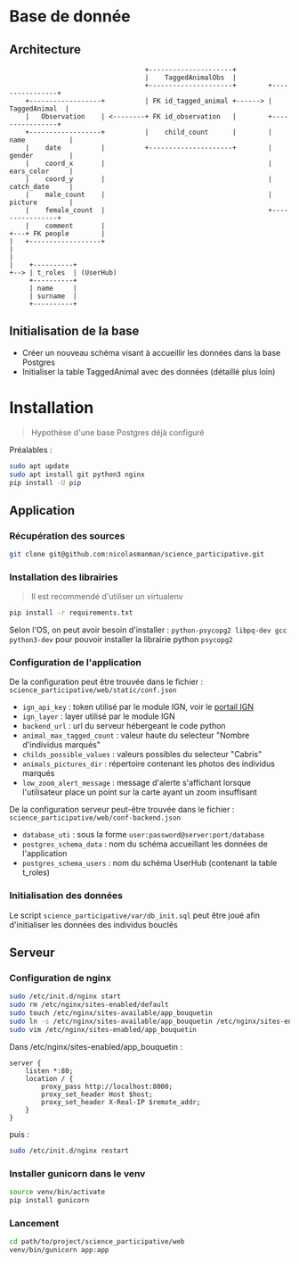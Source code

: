# Base de donnée
## Architecture

```
                                  +---------------------+
                                  |    TaggedAnimalObs  |
                                  +---------------------+        +----------------+
    +------------------+          | FK id_tagged_animal +------> |  TaggedAnimal  |
    |   Observation    | <--------+ FK id_observation   |        +----------------+
    +------------------+          |    child_count      |        | name           |
    |    date          |          +---------------------+        | gender         |
    |    coord_x       |                                         | ears_color     |
    |    coord_y       |                                         | catch_date     |
    |    male_count    |                                         | picture        |
    |    female_count  |                                         +----------------+
    |    comment       |
+---+ FK people        |
|   +------------------+
|
|
|    +----------+
+--> | t_roles  | (UserHub)
     +----------+
     | name     |
     | surname  |
     +----------+
```
## Initialisation de la base
- Créer un nouveau schéma visant à accueillir les données dans la base Postgres
- Initialiser la table TaggedAnimal avec des données (détaillé plus loin)

# Installation
> Hypothèse d'une base Postgres déjà configuré

Préalables : 
```bash
sudo apt update
sudo apt install git python3 nginx 
pip install -U pip
```

## Application
### Récupération des sources
```bash
git clone git@github.com:nicolasmanman/science_participative.git
```

### Installation des librairies
> Il est recommendé d'utiliser un virtualenv

```bash
pip install -r requirements.txt
```
Selon l'OS, on peut avoir besoin d'installer : `python-psycopg2 libpq-dev gcc python3-dev` pour pouvoir installer la librairie python `psycopg2`

### Configuration de l'application
De la configuration peut être trouvée dans le fichier : ```science_participative/web/static/conf.json```
- ```ign_api_key``` : token utilisé par le module IGN, voir le [portail IGN](http://professionnels.ign.fr/)
- ```ign_layer``` : layer utilisé par le module IGN
- ```backend_url``` : url du serveur hébergeant le code python
- ```animal_max_tagged_count``` : valeur haute du selecteur "Nombre d'individus marqués"
- ```childs_possible_values``` : valeurs possibles du selecteur "Cabris"
- ```animals_pictures_dir``` : répertoire contenant les photos des individus marqués
- ```low_zoom_alert_message``` : message d'alerte s'affichant lorsque l'utilisateur place un point sur la carte ayant un zoom insuffisant

De la configuration serveur peut-être trouvée dans le fichier : ```science_participative/web/conf-backend.json```
- ```database_uti``` : sous la forme `user:password@server:port/database`
- ```postgres_schema_data``` : nom du schéma accueillant les données de l'application
- ```postgres_schema_users``` : nom du schéma UserHub (contenant la table t_roles)

### Initialisation des données
Le script `science_participative/var/db_init.sql` peut être joué afin d'initialiser les données des individus bouclés

## Serveur
### Configuration de nginx
```bash
sudo /etc/init.d/nginx start
sudo rm /etc/nginx/sites-enabled/default
sudo touch /etc/nginx/sites-available/app_bouquetin
sudo ln -s /etc/nginx/sites-available/app_bouquetin /etc/nginx/sites-enabled/app_bouquetin
sudo vim /etc/nginx/sites-enabled/app_bouquetin
```

Dans /etc/nginx/sites-enabled/app_bouquetin : 
```
server {
    listen *:80;
    location / {
        proxy_pass http://localhost:8000;
        proxy_set_header Host $host;
        proxy_set_header X-Real-IP $remote_addr;
    }
}
```

puis : 
```bash
sudo /etc/init.d/nginx restart
```
### Installer gunicorn dans le venv
```bash
source venv/bin/activate
pip install gunicorn
```
### Lancement
```bash
cd path/to/project/science_participative/web
venv/bin/gunicorn app:app
```
